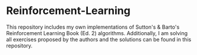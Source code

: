 # Reinforcement-Learning
This repository includes my own implementations of Sutton's &amp; Barto's Reinforcement Learning Book (Ed. 2) algorithms. Additionally, I am solving all exercises proposed by the authors and the solutions can be found in this repository.
